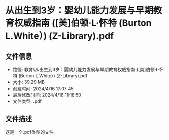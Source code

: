 ﻿# 从出生到3岁：婴幼儿能力发展与早期教育权威指南 ([美]伯顿·L·怀特 (Burton L.White）) (Z-Library).pdf

## 文件信息
- 路径: 教育\从出生到3岁：婴幼儿能力发展与早期教育权威指南 ([美]伯顿·L·怀特 (Burton L.White）) (Z-Library).pdf
- 大小: 39.29 MB
- 创建时间: 2024/4/16 17:07:45
- 最后修改时间: 2024/4/16 11:18:50
- 文件类型: .pdf

## 文件描述
这是一个.pdf类型的文件。

